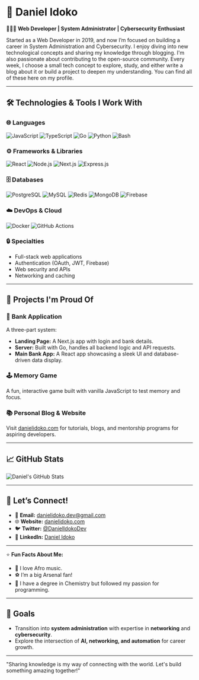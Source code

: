 # 🧪 Daniel Idoko

👨🏿‍💻 **Web Developer | System Administrator | Cybersecurity Enthusiast**   

Started as a Web Developer in 2019, and now I’m focused on building a career in System Administration and Cybersecurity. I enjoy diving into new technological concepts and sharing my knowledge through blogging. I'm also passionate about contributing to the open-source community. Every week, I choose a small tech concept to explore, study, and either write a blog about it or build a project to deepen my understanding. You can find all of these here on my profile.

---
## 🛠️ **Technologies & Tools I Work With**

### 🌐 **Languages**
![JavaScript](https://img.icons8.com/color/48/000000/javascript.png)
![TypeScript](https://img.icons8.com/color/48/000000/typescript.png)
![Go](https://img.icons8.com/color/48/000000/go.png)
![Python](https://img.icons8.com/color/48/000000/python.png)
![Bash](https://img.icons8.com/ios/50/000000/bash.png)

### ⚙️ **Frameworks & Libraries**
![React](https://img.icons8.com/ios/50/000000/react.png)
![Node.js](https://img.icons8.com/ios/50/000000/nodejs.png)
![Next.js](https://img.icons8.com/ios/50/000000/next.js.png)
![Express.js](https://img.icons8.com/ios/50/000000/express.png)

### 🗄️ **Databases**
![PostgreSQL](https://img.icons8.com/ios/50/000000/postgresql.png)
![MySQL](https://img.icons8.com/ios/50/000000/mysql.png)
![Redis](https://img.icons8.com/ios/50/000000/redis.png)
![MongoDB](https://img.icons8.com/ios/50/000000/mongodb.png)
![Firebase](https://img.icons8.com/ios/50/000000/firebase.png)

### ☁️ **DevOps & Cloud**
![Docker](https://img.icons8.com/ios/50/000000/docker.png)
![GitHub Actions](https://img.icons8.com/ios/50/000000/github-actions.png)

### 🔒 **Specialties**
- Full-stack web applications  
- Authentication (OAuth, JWT, Firebase)  
- Web security and APIs  
- Networking and caching
  
---

## 🚀 **Projects I'm Proud Of**
### 🏦 **Bank Application**
A three-part system:
- **Landing Page:** A Next.js app with login and bank details.
- **Server:** Built with Go, handles all backend logic and API requests.
- **Main Bank App:** A React app showcasing a sleek UI and database-driven data display.

### 🕹️ **Memory Game**  
A fun, interactive game built with vanilla JavaScript to test memory and focus.  

### 📚 **Personal Blog & Website**  
Visit [danielidoko.com](https://danielidoko.com) for tutorials, blogs, and mentorship programs for aspiring developers.  

---

## 📈 **GitHub Stats**
![Daniel's GitHub Stats](https://github-readme-stats.vercel.app/api?username=danielidoko&show_icons=true&theme=radical)

---

## 💬 **Let’s Connect!**
- 💌 **Email:** danielidoko.dev@gmail.com  
- 🌐 **Website:** [danielidoko.com](https://danielidoko.com)  
- 🐦 **Twitter:** [@DanielIdokoDev](https://twitter.com/DanielIdokoDev)  
- 💼 **LinkedIn:** [Daniel Idoko](https://linkedin.com/in/danielidoko)  

---

⭐️ **Fun Facts About Me:**  
- 🎵 I love Afro music.  
- ⚽ I’m a big Arsenal fan!  
- 📖 I have a degree in Chemistry but followed my passion for programming.

---

## 🎯 **Goals**
- Transition into **system administration** with expertise in **networking** and **cybersecurity**.  
- Explore the intersection of **AI, networking, and automation** for career growth.  

---
"Sharing knowledge is my way of connecting with the world. Let's build something amazing together!"  
